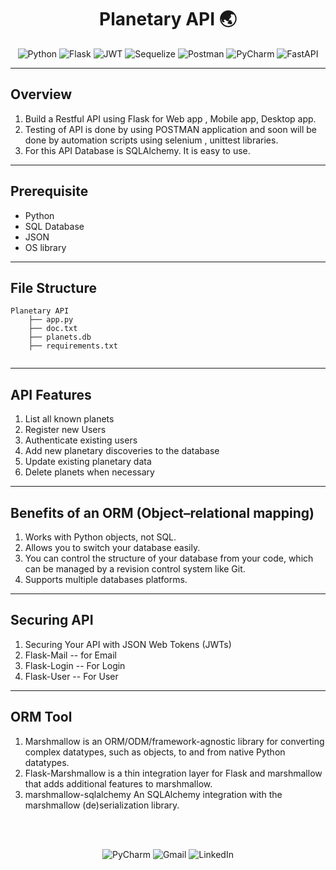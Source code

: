 <div align="center" >
<h1>Planetary API 🌏</h1>


![Python](https://img.shields.io/badge/python-3670A0?style=for-the-badge&logo=python&logoColor=ffdd54)
![Flask](https://img.shields.io/badge/flask-%23000.svg?style=for-the-badge&logo=flask&logoColor=white)
![JWT](https://img.shields.io/badge/JWT-black?style=for-the-badge&logo=JSON%20web%20tokens)
![Sequelize](https://img.shields.io/badge/Sequelize-52B0E7?style=for-the-badge&logo=Sequelize&logoColor=white)
![Postman](https://img.shields.io/badge/Postman-FF6C37?style=for-the-badge&logo=postman&logoColor=white)
![PyCharm](https://img.shields.io/badge/pycharm-143?style=for-the-badge&logo=pycharm&logoColor=black&color=black&labelColor=green)
![FastAPI](https://img.shields.io/badge/RestAPI-005571?style=for-the-badge&logo=RestAPI)

</div>

------------------------------------------------------------------------------------------------------------------------------------------------------------------------


## Overview

1. Build a Restful API using Flask for Web app , Mobile app, Desktop app.
2. Testing of API is done by using POSTMAN application and soon will be done by automation scripts using selenium , unittest libraries.
3. For this API Database is SQLAlchemy. It is easy to use.

-----------------------------------------------------------------------------------------------------------------------------------------------------------------------

## Prerequisite

* Python
* SQL Database
* JSON 
* OS library


-----------------------------------------------------------------------------------------------------------------------------------------------------------------------------------

## File Structure
```
Planetary API
    ├── app.py
    ├── doc.txt
    ├── planets.db
    ├── requirements.txt
    
```
-----------------------------------------------------------------------------------------------------------------------------------------------------------------------

## API Features

1. List all known planets
2. Register new Users
3. Authenticate existing users
4. Add new planetary discoveries to the database 
5. Update existing planetary data 
5. Delete planets when necessary 

-----------------------------------------------------------------------------------------------------------------------------------------------------------------------

## Benefits of an ORM (Object–relational mapping)

1. Works with Python objects, not SQL.
2. Allows you to switch your database easily.
3. You can control the structure of your database from your code, which can be managed by a revision control system like Git.
4. Supports multiple databases platforms.

-----------------------------------------------------------------------------------------------------------------------------------------------------------------------

## Securing API 

1. Securing Your API with JSON Web Tokens (JWTs)
3. Flask-Mail -- for Email
2. Flask-Login -- For Login
3. Flask-User -- For User

-----------------------------------------------------------------------------------------------------------------------------------------------------------------------

## ORM Tool 

1. Marshmallow is an ORM/ODM/framework-agnostic library for converting complex datatypes, such as objects, to and from native Python datatypes.
2. Flask-Marshmallow is a thin integration layer for Flask and marshmallow that adds additional features to marshmallow.
3. marshmallow-sqlalchemy An SQLAlchemy integration with the marshmallow (de)serialization library.







<div align="center" >
<br>
<br>

![PyCharm](https://img.shields.io/badge/pycharm-143?style=for-the-badge&logo=pycharm&logoColor=black&color=black&labelColor=green)
![Gmail](https://img.shields.io/badge/Gmail-D14836?style=for-the-badge&logo=gmail&logoColor=white)
![LinkedIn](https://img.shields.io/badge/linkedin-%230077B5.svg?style=for-the-badge&logo=linkedin&logoColor=white)

</div>
  
